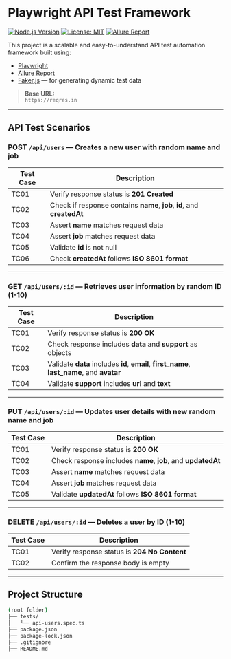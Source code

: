 # Playwright API Test Framework

[![Node.js Version](https://img.shields.io/badge/node-%3E%3D16.0.0-brightgreen)](https://nodejs.org/) [![License: MIT](https://img.shields.io/badge/License-MIT-yellow.svg)](https://opensource.org/licenses/MIT) [![Allure Report](https://img.shields.io/badge/Allure-Report-blueviolet)](https://github.com/allure-framework/allure2)

This project is a scalable and easy-to-understand API test automation framework built using:

- [Playwright](https://playwright.dev/docs/test-api-testing)
- [Allure Report](https://github.com/allure-framework/allure-js)
- [Faker.js](https://fakerjs.dev) — for generating dynamic test data

> **Base URL:**  
> `https://reqres.in`

---

## API Test Scenarios

### POST `/api/users` — Creates a new user with random name and job

| Test Case | Description |
|-----------|-------------|
| TC01 | Verify response status is **201 Created** |
| TC02 | Check if response contains **name**, **job**, **id**, and **createdAt** |
| TC03 | Assert **name** matches request data |
| TC04 | Assert **job** matches request data |
| TC05 | Validate **id** is not null |
| TC06 | Check **createdAt** follows **ISO 8601 format** |

---

### GET `/api/users/:id` — Retrieves user information by random ID (1-10)

| Test Case | Description |
|-----------|-------------|
| TC01 | Verify response status is **200 OK** |
| TC02 | Check response includes **data** and **support** as objects |
| TC03 | Validate **data** includes **id**, **email**, **first_name**, **last_name**, and **avatar** |
| TC04 | Validate **support** includes **url** and **text** |

---

### PUT `/api/users/:id` — Updates user details with new random name and job

| Test Case | Description |
|-----------|-------------|
| TC01 | Verify response status is **200 OK** |
| TC02 | Check response includes **name**, **job**, and **updatedAt** |
| TC03 | Assert **name** matches request data |
| TC04 | Assert **job** matches request data |
| TC05 | Validate **updatedAt** follows **ISO 8601 format** |

---

### DELETE `/api/users/:id` — Deletes a user by ID (1-10)

| Test Case | Description |
|-----------|-------------|
| TC01 | Verify response status is **204 No Content** |
| TC02 | Confirm the response body is empty |

---

## Project Structure

```bash
(root folder)
├── tests/
│   └── api-users.spec.ts
├── package.json
├── package-lock.json
├── .gitignore
├── README.md
